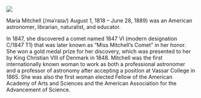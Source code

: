 <a href="https://juncture-digital.org"><img src="https://juncture-digital.org/images/ve-button.png"></a>

<param ve-config 
       title="Maria Mitchell" 
       author="Ally Fulton"
       banner="https://upload.wikimedia.org/wikipedia/commons/thumb/2/23/Maria_Mitchell.jpg/506px-Maria_Mitchell.jpg" 
       layout="vertical">  

Maria Mitchell (/məˈraɪə/) August 1, 1818 – June 28, 1889) was an American astronomer, librarian, naturalist, and educator.
<param ve-image label="Mitchell" description="astronomer" license="public domain" url="https://upload.wikimedia.org/wikipedia/commons/4/44/Maria_Mitchell%27s_telescope2.jpg">

In 1847, she discovered a comet named 1847 VI (modern designation C/1847 T1) that was later known as “Miss Mitchell’s Comet” in her honor. She won a gold medal prize for her discovery, which was presented to her by King Christian VIII of Denmark in 1848. Mitchell was the first internationally known woman to work as both a professional astronomer and a professor of astronomy after accepting a position at Vassar College in 1865. She was also the first woman elected Fellow of the American Academy of Arts and Sciences and the American Association for the Advancement of Science.
<param ve-map center="41.28440389743972, -70.09831941856025" zoom="8" prefer-geojson>  
